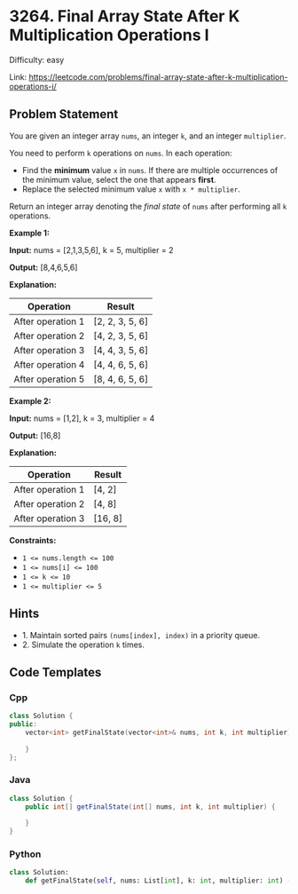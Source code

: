 # 3264. Final Array State After K Multiplication Operations I

Difficulty: easy

Link: https://leetcode.com/problems/final-array-state-after-k-multiplication-operations-i/

## Problem Statement

You are given an integer array `nums`, an integer `k`, and an integer `multiplier`.

You need to perform `k` operations on `nums`. In each operation:

* Find the **minimum** value `x` in `nums`. If there are multiple occurrences of the minimum value, select the one that appears **first**.
* Replace the selected minimum value `x` with `x * multiplier`.

Return an integer array denoting the *final state* of `nums` after performing all `k` operations.

**Example 1:**

**Input:** nums \= \[2,1,3,5,6], k \= 5, multiplier \= 2

**Output:** \[8,4,6,5,6]

**Explanation:**

| Operation | Result |
| --- | --- |
| After operation 1 | \[2, 2, 3, 5, 6] |
| After operation 2 | \[4, 2, 3, 5, 6] |
| After operation 3 | \[4, 4, 3, 5, 6] |
| After operation 4 | \[4, 4, 6, 5, 6] |
| After operation 5 | \[8, 4, 6, 5, 6] |

**Example 2:**

**Input:** nums \= \[1,2], k \= 3, multiplier \= 4

**Output:** \[16,8]

**Explanation:**

| Operation | Result |
| --- | --- |
| After operation 1 | \[4, 2] |
| After operation 2 | \[4, 8] |
| After operation 3 | \[16, 8] |

**Constraints:**

* `1 <= nums.length <= 100`
* `1 <= nums[i] <= 100`
* `1 <= k <= 10`
* `1 <= multiplier <= 5`

## Hints

- 1\. Maintain sorted pairs `(nums[index], index)` in a priority queue.
- 2\. Simulate the operation `k` times.

## Code Templates

### Cpp
```cpp
class Solution {
public:
    vector<int> getFinalState(vector<int>& nums, int k, int multiplier) {
        
    }
};
```

### Java
```java
class Solution {
    public int[] getFinalState(int[] nums, int k, int multiplier) {
        
    }
}
```

### Python
```python
class Solution:
    def getFinalState(self, nums: List[int], k: int, multiplier: int) -> List[int]:
        
```

